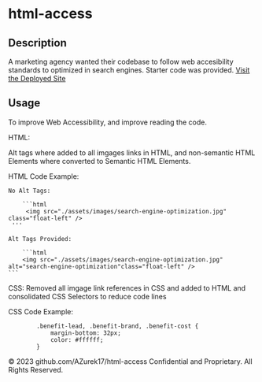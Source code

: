 # html-access

## Description 

A marketing agency wanted their codebase to follow web accesibility standards to optimized in search engines. 
Starter code was provided.
[Visit the Deployed Site](https://azurek17.github.io/html-access/)

## Usage 

To improve Web Accessibility, and improve reading the code.

HTML: 

Alt tags where added to all imgages links in HTML, and non-semantic HTML Elements where converted to Semantic HTML Elements.  

HTML Code Example:

    No Alt Tags:

        ```html
         <img src="./assets/images/search-engine-optimization.jpg" class="float-left" />
     '''

    Alt Tags Provided:

        ```html
        <img src="./assets/images/search-engine-optimization.jpg" alt="search-engine-optimization"class="float-left" /> 
    ```

CSS:
Removed all imgage link references in CSS and added to HTML and consolidated CSS Selectors to reduce code lines

CSS Code Example:     

            .benefit-lead, .benefit-brand, .benefit-cost {
                margin-bottom: 32px;
                color: #ffffff;
            }
    

© 2023 github.com/AZurek17/html-access Confidential and Proprietary. All Rights Reserved.